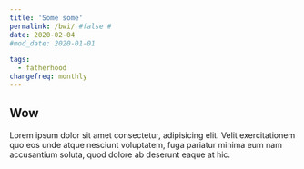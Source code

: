 ```yaml
---
title: 'Some some'
permalink: /bwi/ #false #
date: 2020-02-04
#mod_date: 2020-01-01

tags: 
  - fatherhood
changefreq: monthly
---
```


## Wow

Lorem ipsum dolor sit amet consectetur, adipisicing elit. Velit exercitationem quo eos unde atque nesciunt voluptatem, fuga pariatur minima eum nam accusantium soluta, quod dolore ab deserunt eaque at hic.